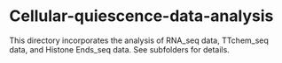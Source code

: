 # Cellular-quiescence-data-analysis
This directory incorporates the analysis of RNA_seq data, TTchem_seq data, and Histone Ends_seq data. See subfolders for details.
